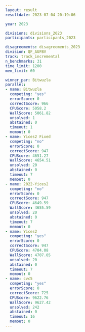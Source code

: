 ```yaml
---
layout: result
resultdate: 2023-07-04 20:19:06

year: 2023

divisions: divisions_2023
participants: participants_2023

disagreements: disagreements_2023
division: QF_AUFBV
track: track_incremental
n_benchmarks: 31
time_limit: 1200
mem_limit: 60

winner_par: Bitwuzla
parallel:
- name: Bitwuzla
  competing: "yes"
  errorScore: 0
  correctScore: 966
  CPUScore: 5058.2
  WallScore: 5061.82
  unsolved: 1
  abstained: 0
  timeout: 1
  memout: 0
- name: Yices2 Fixed
  competing: "no"
  errorScore: 0
  correctScore: 947
  CPUScore: 4651.27
  WallScore: 4654.51
  unsolved: 20
  abstained: 0
  timeout: 7
  memout: 0
- name: 2022-Yices2
  competing: "no"
  errorScore: 0
  correctScore: 947
  CPUScore: 4649.59
  WallScore: 4655.59
  unsolved: 20
  abstained: 0
  timeout: 7
  memout: 0
- name: Yices2
  competing: "yes"
  errorScore: 0
  correctScore: 947
  CPUScore: 4704.08
  WallScore: 4707.05
  unsolved: 20
  abstained: 0
  timeout: 7
  memout: 0
- name: cvc5
  competing: "yes"
  errorScore: 0
  correctScore: 725
  CPUScore: 9622.76
  WallScore: 9627.42
  unsolved: 242
  abstained: 0
  timeout: 16
  memout: 0
---
```

